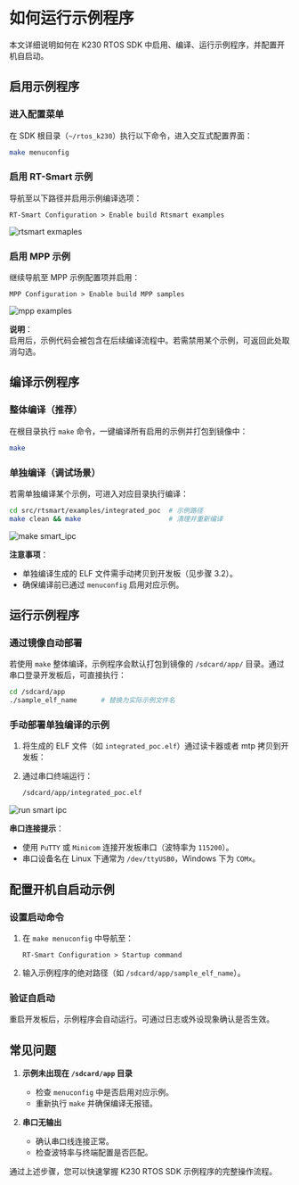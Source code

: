 # 如何运行示例程序

本文详细说明如何在 K230 RTOS SDK 中启用、编译、运行示例程序，并配置开机自启动。

## 启用示例程序

### 进入配置菜单

在 SDK 根目录（`~/rtos_k230`）执行以下命令，进入交互式配置界面：

```bash
make menuconfig
```

### 启用 RT-Smart 示例

导航至以下路径并启用示例编译选项：

```text
RT-Smart Configuration > Enable build Rtsmart examples
```

![rtsmart exmaples](https://www.kendryte.com/api/post/attachment?id=531)

### 启用 MPP 示例

继续导航至 MPP 示例配置项并启用：

```text
MPP Configuration > Enable build MPP samples
```

![mpp examples](https://www.kendryte.com/api/post/attachment?id=530)

**说明**：  
启用后，示例代码会被包含在后续编译流程中。若需禁用某个示例，可返回此处取消勾选。

## 编译示例程序

### 整体编译（推荐）

在根目录执行 `make` 命令，一键编译所有启用的示例并打包到镜像中：

```bash
make
```

### 单独编译（调试场景）

若需单独编译某个示例，可进入对应目录执行编译：

```bash
cd src/rtsmart/examples/integrated_poc  # 示例路径
make clean && make                      # 清理并重新编译
```

![make smart_ipc](https://www.kendryte.com/api/post/attachment?id=533)

**注意事项**：  

- 单独编译生成的 ELF 文件需手动拷贝到开发板（见步骤 3.2）。
- 确保编译前已通过 `menuconfig` 启用对应示例。

## 运行示例程序

### 通过镜像自动部署

若使用 `make` 整体编译，示例程序会默认打包到镜像的 `/sdcard/app/` 目录。通过串口登录开发板后，可直接执行：

```bash
cd /sdcard/app
./sample_elf_name      # 替换为实际示例文件名
```

### 手动部署单独编译的示例

1. 将生成的 ELF 文件（如 `integrated_poc.elf`）通过读卡器或者 mtp 拷贝到开发板：
1. 通过串口终端运行：

   ```bash
   /sdcard/app/integrated_poc.elf
   ```

![run smart ipc](https://www.kendryte.com/api/post/attachment?id=534)

**串口连接提示**：

- 使用 `PuTTY` 或 `Minicom` 连接开发板串口（波特率为 `115200`）。
- 串口设备名在 Linux 下通常为 `/dev/ttyUSB0`，Windows 下为 `COMx`。

## 配置开机自启动示例

### 设置启动命令

1. 在 `make menuconfig` 中导航至：

   ```text
   RT-Smart Configuration > Startup command
   ```

1. 输入示例程序的绝对路径（如 `/sdcard/app/sample_elf_name`）。

### 验证自启动

重启开发板后，示例程序会自动运行。可通过日志或外设现象确认是否生效。

## 常见问题

1. **示例未出现在 `/sdcard/app` 目录**  
   - 检查 `menuconfig` 中是否启用对应示例。
   - 重新执行 `make` 并确保编译无报错。

1. **串口无输出**  
   - 确认串口线连接正常。
   - 检查波特率与终端配置是否匹配。

通过上述步骤，您可以快速掌握 K230 RTOS SDK 示例程序的完整操作流程。
